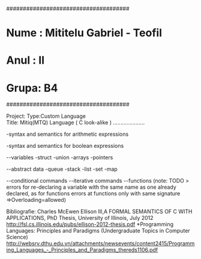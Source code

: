 #####################################
# Nume : Mititelu Gabriel - Teofil	#
# Anul : II						  	#
# Grupa: B4						  	#
#####################################

Project: 
Type:Custom Language  
Title: Mitiq(MTQ) Language ( C look-alike )
_._._._._._._._._._._._._._._._._._._._._._

-syntax and semantics for arithmetic expressions

-syntax and semantics for boolean expressions

--variables
 -struct
 -union
 -arrays
 -pointers
 
--abstract data
 -queue
 -stack
 -list
 -set
 -map
 
--conditional commands
--iterative commands
--functions
(note: TODO > errors for re-declaring a variable with
 the same name as one already declared, as for functions
 errors at functions only with same signature =>Overloading=allowed)



Bibliografie:
Charles McEwen Ellison III,A FORMAL SEMANTICS OF C WITH APPLICATIONS,
							PhD Thesis, University of Illinois, July 2012
http://fsl.cs.illinois.edu/pubs/ellison-2012-thesis.pdf
*Programming Languages: Principles and Paradigms (Undergraduate Topics in Computer Science)
http://websrv.dthu.edu.vn/attachments/newsevents/content2415/Programming_Languages_-_Principles_and_Paradigms_thereds1106.pdf
